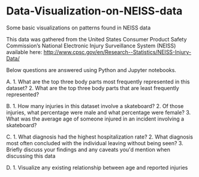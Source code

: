 # Data-Visualization-on-NEISS-data
Some basic visualizations on patterns found in NEISS data

This data was gathered from the United States Consumer Product Safety Commission’s 
National Electronic Injury Surveillance System (NEISS) available here:
http://www.cpsc.gov/en/Research--Statistics/NEISS-Injury-Data/

Below questions are answered using Python and Jupyter notebooks.

A. 1. What are the top three body parts most frequently represented in this dataset?
   2. What are the top three body parts that are least frequently represented?
   
B. 1. How many injuries in this dataset involve a skateboard?
   2. Of those injuries, what percentage were male and what percentage were female?
   3. What was the average age of someone injured in an incident involving a skateboard?

C. 1. What diagnosis had the highest hospitalization rate? 
   2. What diagnosis most often concluded with the individual leaving without being seen?
   3. Briefly discuss your findings and any caveats you'd mention when discussing this data

D. 1. Visualize any existing relationship between age and reported injuries
